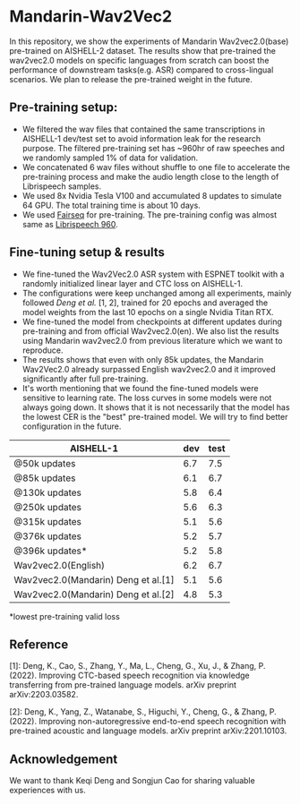 # Mandarin-Wav2Vec2

In this repository, we show the experiments of Mandarin Wav2vec2.0(base) pre-trained on AISHELL-2 dataset. The results show that pre-trained the wav2vec2.0 models on specific languages from scratch can boost the performance of downstream tasks(e.g. ASR) compared to cross-lingual scenarios. We plan to release the pre-trained weight in the future.

## Pre-training setup: 

- We filtered the wav files that contained the same transcriptions in AISHELL-1 dev/test set to avoid information leak for the research purpose. The filtered pre-training set has ~960hr of raw speeches and we randomly sampled 1% of data for validation.
- We concatenated 6 wav files without shuffle to one file to accelerate the pre-training process and make the audio length close to the length of Librispeech samples.
- We used 8x Nvidia Tesla V100 and accumulated 8 updates to simulate 64 GPU. The total training time is about 10 days.
- We used [Fairseq](https://github.com/pytorch/fairseq) for pre-training. The pre-training config was almost same as [Librispeech 960](https://github.com/pytorch/fairseq/blob/main/examples/wav2vec/config/pretraining/wav2vec2_base_librispeech.yaml).

## Fine-tuning setup & results

- We fine-tuned the Wav2Vec2.0 ASR system with ESPNET toolkit with a randomly initialized linear layer and CTC loss on AISHELL-1. 
- The configurations were keep unchanged among all experiments, mainly followed *Deng et al.* [1, 2], trained for 20 epochs and averaged the model weights from the last 10 epochs on a single Nvidia Titan RTX. 
- We fine-tuned the model from checkpoints at different updates during pre-training and from official Wav2vec2.0(en). We also list the results using Mandarin wav2vec2.0 from previous literature which we want to reproduce.
- The results shows that even with only 85k updates, the Mandarin Wav2Vec2.0 already surpassed English wav2vec2.0 and it improved significantly after full pre-training.
- It's worth mentioning that we found the fine-tuned models were sensitive to learning rate. The loss curves in some models were not always going down. It shows that it is not necessarily that the model has the lowest CER is the "best" pre-trained model. We will try to find better configuration in the future.


| AISHELL-1                           | dev | test |
|-------------------------------------|-----|------|
| @50k updates                        | 6.7 | 7.5  |
| @85k updates                        | 6.1 | 6.7  |
| @130k updates                       | 5.8 | 6.4  |
| @250k updates                       | 5.6 | 6.3  |
| @315k updates                        | 5.1 | 5.6  |
| @376k updates                       | 5.2 | 5.7  |
| @396k updates*                      | 5.2 | 5.8  |
| Wav2vec2.0(English)                 | 6.2 | 6.7  |
| Wav2vec2.0(Mandarin) Deng et al.[1] | 5.1 | 5.6  |
| Wav2vec2.0(Mandarin) Deng et al.[2] | 4.8 | 5.3  |

\*lowest pre-training valid loss


## Reference
[1]: Deng, K., Cao, S., Zhang, Y., Ma, L., Cheng, G., Xu, J., & Zhang, P. (2022). Improving CTC-based speech recognition via knowledge transferring from pre-trained language models. arXiv preprint arXiv:2203.03582.

[2]: Deng, K., Yang, Z., Watanabe, S., Higuchi, Y., Cheng, G., & Zhang, P. (2022). Improving non-autoregressive end-to-end speech recognition with pre-trained acoustic and language models. arXiv preprint arXiv:2201.10103.

## Acknowledgement

We want to thank Keqi Deng and Songjun Cao for sharing valuable experiences with us.

